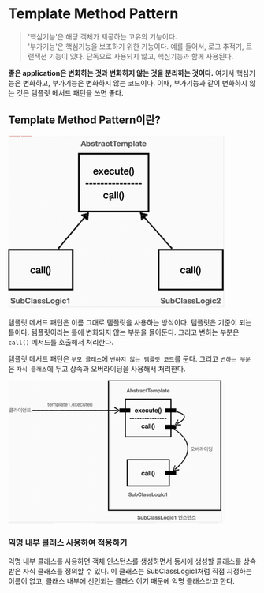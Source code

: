 # Template Method Pattern

> '핵심기능'은 해당 객체가 제공하는 고유의 기능이다. <br>
> '부가기능'은 핵심기능을 보조하기 위한 기능이다. 예를 들어서, 로그 추적기, 트랜잭션 기능이 있다. 단독으로 사용되지 않고, 핵심기능과 함께 사용된다.

**좋은 application은 변화하는 것과 변화하지 않는 것을 분리하는 것이다.**
여기서 핵심기능은 변화하고, 부가기능은 변화하지 않는 코드이다.
이때, 부가기능과 같이 변화하지 않는 것은 템플릿 메서드 패턴을 쓰면 좋다.

## Template Method Pattern이란?

![img.png](img.png)

템플릿 메서드 패턴은 이름 그대로 템플릿을 사용하는 방식이다. 템플릿은 기준이 되는 틀이다.
템플릿이라는 틀에 변화되지 않는 부분을 몰아둔다. 그리고 변하는 부분은 `call()` 메서드를 호출해서 처리한다.<br>

템플릿 메서드 패턴은 `부모 클래스`에 `변하지 않는 템플릿 코드`를 둔다.
그리고 `변하는 부분`은 `자식 클래스`에 두고 상속과 오버라이딩을 사용해서 처리한다.

![img_1.png](img_1.png)

### 익명 내부 클래스 사용하여 적용하기
익명 내부 클래스를 사용하면 객체 인스턴스를 생성하면서 동시에 생성할 클래스를 상속받은 자식 클래스를 정의할 수 있다. 
이 클래스는 SubClassLogic1처럼 직접 지정하는 이름이 없고, 클래스 내부에 선언되는 클래스 이기 때문에 익명 클래스라고 한다.

